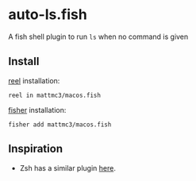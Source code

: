 # auto-ls.fish

A fish shell plugin to run `ls` when no command is given

## Install

[reel] installation:

```shell
reel in mattmc3/macos.fish
```

[fisher] installation:

```shell
fisher add mattmc3/macos.fish
```

## Inspiration

- Zsh has a similar plugin [here][auto-ls].

[reel]: https://github.com/mattmc3/reel
[fisher]: https://github.com/jorgebucaran/fisher
[auto-ls]: https://github.com/desyncr/auto-ls
